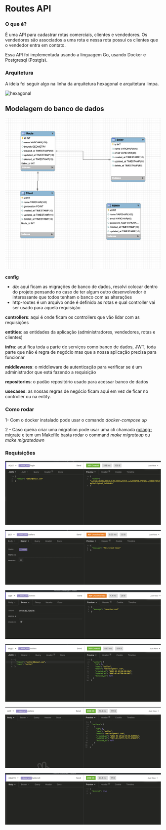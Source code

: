 # Routes API

### O que é?

É uma API para cadastrar rotas comerciais, clientes e vendedores. Os vendedores são associados a uma rota e nessa rota possui os clientes que o vendedor entra em contato.

Essa API foi implementada usando a linguagem Go, usando Docker e Postgresql (Postgis).

### Arquitetura

A ideia foi seguir algo na linha da arquitetura hexagonal e arquitetura limpa.

![hexagonal](https://apiumhub.com/wp-content/uploads/2018/10/Screenshot-2018-10-30-at-08.45.49.png "Hexagonal")

## Modelagem do banco de dados

![db](doc/db.png "Modelagem")

**config**

- _db_: aqui ficam as migrações de banco de dados, resolvi colocar dentro do projeto pensando no caso de ter algum outro desenvolvedor é interessante que todos tenham o banco com as alterações
- http-routes é um arquivo onde é definido as rotas e qual controller vai ser usado para aquela requisição

**controllers**: aqui é onde ficam os controllers que vão lidar com as requisições

**entities**: as entidades da aplicação (administradores, vendedores, rotas e clientes)

**infra**: aqui fica toda a parte de serviços como banco de dados, JWT, toda parte que não é regra de negócio mas que a nossa aplicação precisa para funcionar

**middlewares**: o middleware de autenticação para verificar se é um administrador que está fazendo a requisição

**repositories**: o padão repositório usado para acessar banco de dados

**usecases**: as nossas regras de negócio ficam aqui em vez de ficar no controller ou na entity.

### Como rodar

1- Com o docker instalado pode usar o comando _docker-compose up_

2 - Caso queira criar uma migration pode usar uma cli chamada [golang-migrate](https://github.com/golang-migrate/migrate) e tem um Makefile basta rodar o command _make migrateup_ ou _make migratedown_

### Requisições

![login](doc/login.png "Login")

![auth_fails](doc/auth_fails.png "Malformed Token")

![invalid_token](doc/invalid_token.png "Invalid Token")

![create_seller](doc/create_seller.png "Create Seller")

![get_sellers](doc/get_sellers.png "Get Sellers")

![delete_seller](doc/delete_seller.png "Delete Sellers")
